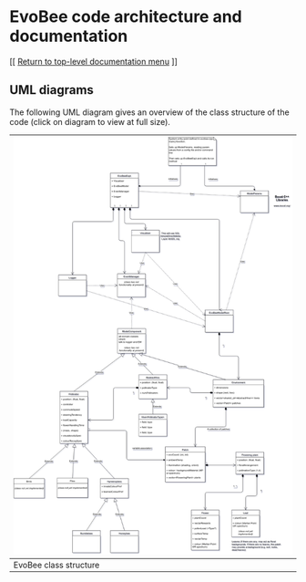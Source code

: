 # EvoBee code architecture and documentation

[[ [Return to top-level documentation menu](../../README.md) ]]

## UML diagrams

The following UML diagram gives an overview of the class structure of the code (click on diagram to view at full size).

| <img src="img/EvoBee-UML-design-diagram.png" alt="EvoBee UML design diagram" width=100%/> | 
|--|
| EvoBee class structure |
<!--stackedit_data:
eyJoaXN0b3J5IjpbLTEzMzU3NTUwMTIsMTE3NTA5OTIyOCw2Nj
Q0ODkwMTEsNjE0NjgzMDc3LC0xNjM4NDQ2NTY4XX0=
-->